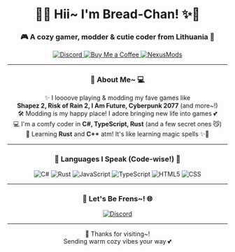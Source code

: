 <h1 align="center">🍞✨ Hii~ I'm Bread-Chan! ✨🍞</h1>
<h3 align="center">🎮 A cozy gamer, modder & cutie coder from Lithuania 💖</h3>

<p align="center">
  <a href="https://discord.com/users/212243828831289344">
    <img src="https://img.shields.io/badge/Discord-232634?style=for-the-badge&logo=discord&logoColor=232634&color=ca9ee6" alt="Discord">
  </a>
  <a href="https://buymeacoffee.com/bread.chan">
    <img src="https://img.shields.io/badge/Buy%20Me%20a%20Coffee-F79D5E?style=for-the-badge&logo=buy-me-a-coffee&logoColor=232634&color=ca9ee6" alt="Buy Me a Coffee">
  </a>
  <a href="https://next.nexusmods.com/profile/BreadCh4n">
    <img src="https://img.shields.io/badge/NexusMods-F79D5E?style=for-the-badge&logo=nexusmods&logoColor=232634&color=ca9ee6" alt="NexusMods">
  </a>
</p>

---

### <h3 align="center">🌸 About Me~ 💻</h3>

<p align="center">
  ✨ I loooove playing & modding my fave games like <br><b>Shapez 2, Risk of Rain 2, I Am Future, Cyberpunk 2077</b> (and more~!)<br>
  🛠 Modding is my happy place! I adore bringing new life into games 💕<br>
  💻 I'm a comfy coder in <b>C#, TypeScript, Rust</b> (and a few secret ones 😼)<br>
  🌱 Learning <b>Rust</b> and <b>C++</b> atm! It's like learning magic spells ✨🔧
</p>

---

### <h3 align="center">🎀 Languages I Speak (Code-wise!) 🎀</h3>


<p align="center">
  <img src="https://img.shields.io/badge/C%23-239120?style=for-the-badge&logo=csharp&logoColor=white" alt="C#">
  <img src="https://img.shields.io/badge/Rust-000000?style=for-the-badge&logo=rust&logoColor=white" alt="Rust">
  <img src="https://img.shields.io/badge/JavaScript-F7DF1E?style=for-the-badge&logo=javascript&logoColor=black" alt="JavaScript">
  <img src="https://img.shields.io/badge/TypeScript-007ACC?style=for-the-badge&logo=typescript&logoColor=white" alt="TypeScript">
  <img src="https://img.shields.io/badge/HTML5-E34F26?style=for-the-badge&logo=html5&logoColor=white" alt="HTML5">
  <img src="https://img.shields.io/badge/CSS-1572B6?style=for-the-badge&logo=css3&logoColor=white" alt="CSS">
</p>


---

### <h3 align="center">💌 Let's Be Frens~! 🌐</h3>

<p align="center">
  <a href="https://discord.com/users/212243828831289344">
    <img src="https://img.shields.io/badge/Discord-232634?style=for-the-badge&logo=discord&logoColor=232634&color=ca9ee6" alt="Discord">
  </a>
</p>

---

<p align="center">
  🐾 Thanks for visiting~! <br> Sending warm cozy vibes your way 💕
</p>
